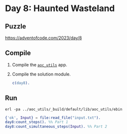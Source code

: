 # Day 8: Haunted Wasteland

## Puzzle

<https://adventofcode.com/2023/day/8>

## Compile

1. Compile the [`aoc_utils`](../aoc_utils/) app.
2. Compile the solution module.

    ```erlang
    c(day8).
    ```

## Run

```shell
erl -pa ../aoc_utils/_build/default/lib/aoc_utils/ebin
```

```erlang
{'ok', Input} = file:read_file("input.txt").
day8:count_steps(). %% Part 1
day8:count_simultaneous_steps(Input). %% Part 2
```
